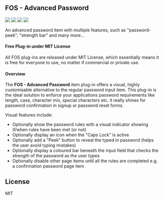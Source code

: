 ## FOS - Advanced Password

![](https://img.shields.io/badge/Plug--in_Type-Item-orange.svg) ![](https://img.shields.io/badge/APEX-19.2-success.svg) ![](https://img.shields.io/badge/APEX-20.1-success.svg) ![](https://img.shields.io/badge/APEX-20.2-success.svg)

An advanced password item with multiple features, such as "password-peek", "strength bar" and many more...
<h4>Free Plug-in under MIT License</h4>
<p>
All FOS plug-ins are released under MIT License, which essentially means it is free for everyone to use, no matter if commercial or private use.
</p>
<h4>Overview</h4>
<p>The <strong>FOS - Advanced Password</strong> item plug-in offers a visual, highly customisable alternative to the regular password input item. This plug-in is the ideal solution to enforce your applications password requirements like length, case, character mix, special characters etc. it really shines for password confirmation in signup or password reset forms.</p>
<p>Visual features include: </p>
<ul>
   <li>Optionally show the password rules with a visual indicator showing if/when rules have been met (or not)</li>
   <li>Optionally display an icon when the "Caps Lock" is active</li>
   <li>Optionally add a "Peek" button to reveal the typed in password (helps the user avoid typing mistakes)</li>
   <li>Optionally display a coloured bar beneath the input field that checks the strength of the password as the user types</li>
   <li>Optionally disable other page items until all the rules are completed e.g. a confirmation password page item</li>
</ul>

## License

MIT

